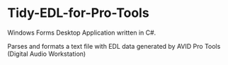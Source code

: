 # Tidy-EDL-for-Pro-Tools
Windows Forms Desktop Application written in C#.

Parses and formats a text file with EDL data generated by AVID Pro Tools (Digital Audio Workstation)

